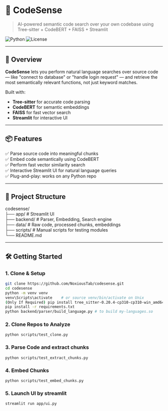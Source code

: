 # 🧠 CodeSense

> AI-powered semantic code search over your own codebase using Tree-sitter + CodeBERT + FAISS + Streamlit

![Python](https://img.shields.io/badge/Python-3.10%2B-blue.svg)
![License](https://img.shields.io/badge/license-MIT-green.svg)

---

## 🚀 Overview

**CodeSense** lets you perform natural language searches over source code — like "connect to database" or "handle login request" — and retrieve the most semantically relevant functions, not just keyword matches.

Built with:
- **Tree-sitter** for accurate code parsing
- **CodeBERT** for semantic embeddings
- **FAISS** for fast vector search
- **Streamlit** for interactive UI

---

## 📦 Features

✅ Parse source code into meaningful chunks  
✅ Embed code semantically using CodeBERT  
✅ Perform fast vector similarity search  
✅ Interactive Streamlit UI for natural language queries  
✅ Plug-and-play: works on any Python repo  

---

## 📂 Project Structure

codesense/\
├── app/ # Streamlit UI\
├── backend/ # Parser, Embedding, Search engine\
├── data/ # Raw code, processed chunks, embeddings\
├── scripts/ # Manual scripts for testing modules\
└── README.md


---

## 🛠️ Getting Started

### 1. Clone & Setup
```bash
git clone https://github.com/NoxiousTab/codesense.git
cd codesense
python -m venv venv
venv\Scripts\activate    # or source venv/bin/activate on Unix
(Only If Required) pip install tree_sitter-0.20.4-cp310-cp310-win_amd64.whl
pip install -r requirements.txt
python backend/parser/build_language.py # to build my-languages.so
```

### 2. Clone Repos to Analyze
```
python scripts/test_clone.py
```

### 3. Parse Code and extract chunks

```
python scripts/test_extract_chunks.py
```

### 4. Embed Chunks
```
python scripts/test_embed_chunks.py
```

### 5. Launch UI by streamlit
```
streamlit run app/ui.py
```
